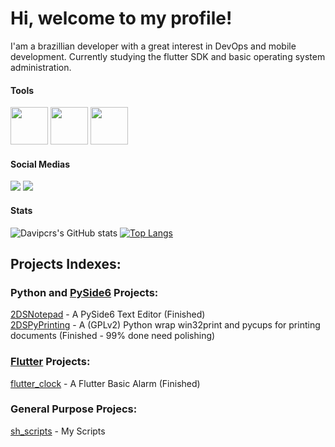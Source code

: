 # Hi, welcome to my profile!

I'am a brazillian developer with a great interest in DevOps and mobile development.
Currently studying the flutter SDK and basic operating system administration.  

#### Tools

<img src="https://storage.googleapis.com/cms-storage-bucket/847ae81f5430402216fd.svg" width="60" height="60"/>                <img src="https://cdn.jsdelivr.net/gh/devicons/devicon/icons/java/java-original-wordmark.svg" width="60" height="60"/>     <img src="https://cdn.jsdelivr.net/gh/devicons/devicon/icons/python/python-original-wordmark.svg" width="60" height="60"/>

#### Social Medias
<div>
<a href="https://instagram.com/davi_pernalonga30" target="_blank"><img src="https://img.shields.io/badge/-Instagram-%23E4405F?style=for-the-badge&logo=instagram&logoColor=white" target="_blank"></a>  
<a href="https://www.youtube.com/UCtPPga5eT5hARdNkUu4aR_Q" target="_blank"><img src="https://img.shields.io/badge/YouTube-FF0000?style=for-the-badge&logo=youtube&logoColor=white" target="_blank"></a>
</div>

#### Stats  
![Davipcrs's GitHub stats](https://github-readme-stats.vercel.app/api?username=Davipcrs&count_private=true&theme=dracula&include_all_commits=true)
[![Top Langs](https://github-readme-stats.vercel.app/api/top-langs/?username=Davipcrs&layout=compact&theme=dracula)](https://github.com/anuraghazra/github-readme-stats)  


## Projects Indexes:

### Python and [PySide6](https://www.qt.io/qt-for-python) Projects:
[2DSNotepad](https://github.com/Davipcrs/2DSNotepad) - A PySide6 Text Editor (Finished)  
[2DSPyPrinting](https://github.com/Davipcrs/2DSPyPrinting) - A (GPLv2) Python wrap win32print and pycups for printing documents (Finished - 99% done need polishing)

### [Flutter](https://flutter.dev/) Projects:
[flutter_clock](https://github.com/Davipcrs/flutter_clock) - A Flutter Basic Alarm (Finished)

### General Purpose Projecs:
[sh_scripts](https://github.com/Davipcrs/sh-scripts) - My Scripts
